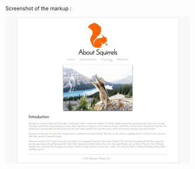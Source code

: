 Screenshot of the markup :

![alt tag](https://github.com/theo-raducanu/About-Squirrels/blob/master/screenshot/1.jpg?raw=true)
